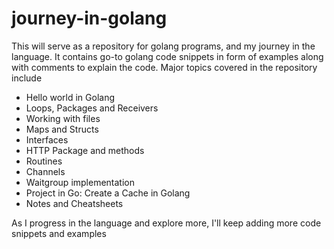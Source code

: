# journey-in-golang
This will serve as a repository for golang programs, and my journey in the language.
It contains go-to golang code snippets in form of examples along with comments to explain the code.
Major topics covered in the repository include
 - Hello world in Golang
 - Loops, Packages and Receivers
 - Working with files
 - Maps and Structs
 - Interfaces
 - HTTP Package and methods
 - Routines
 - Channels
 - Waitgroup implementation
 - Project in Go: Create a Cache in Golang
 - Notes and Cheatsheets

As I progress in the language and explore more, I'll keep adding more code snippets and examples

